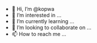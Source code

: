 - 👋 Hi, I’m @kopwa
- 👀 I’m interested in ...
- 🌱 I’m currently learning ...
- 💞️ I’m looking to collaborate on ...
- 📫 How to reach me ...

<!---
kopwa/kopwa is a ✨ special ✨ repository because its `README.md` (this file) appears on your GitHub profile.
You can click the Preview link to take a look at your changes.
--->
